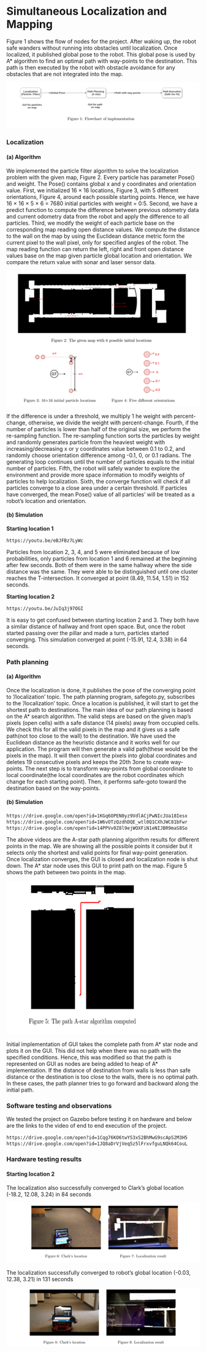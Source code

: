 # Simultaneous Localization and Mapping

Figure 1 shows the flow of nodes for the project. After waking up, the robot safe wanders without running into obstacles until localization. Once localized, it published global pose to the robot. This global pose is used by A* algorithm to find an optimal path with way-points to the destination. This path is then executed by the robot with obstacle avoidance for any obstacles that are not integrated into the map.

![image removed](https://github.com/VishalKole/SLAM/blob/master/flowpath.PNG)

### Localization
#### (a) Algorithm

We implemented the particle filter algorithm to solve the localization problem with the given map, Figure 2. Every particle has parameter Pose() and weight. The Pose() contains global x and y coordinates and orientation value. First, we initialized 16 × 16 locations, Figure 3, with 5 different orientations, Figure 4, around each possible starting points. Hence, we have 16 × 16 × 5 × 6 = 7680 initial particles with weight = 0:5. Second, we have a predict function to compute the difference between previous odometry data and current odometry data from the robot and apply the difference to all particles. Third, we modify the weight of each particle base on the corresponding map reading open distance values. We compute the distance to the wall on the map by using the Euclidean distance metric form the current pixel to the wall pixel, only for specified angles of the robot. The map reading function can return the left, right and front open distance values
base on the map given particle global location and orientation. We compare the return value with sonar and laser sensor data.


![image removed](https://github.com/VishalKole/SLAM/blob/master/particles.PNG)

 If the difference is under a threshold, we multiply 1 he weight with percent-change, otherwise, we divide the weight with percent-change. Fourth, if the number of particles is lower than half of the original size, we perform the re-sampling function. The re-sampling function sorts the particles by weight and randomly generates particle from the heaviest weight with increasing/decreasing x or y coordinates value between 0.1 to 0.2, and randomly choose orientation difference among -0.1, 0, or 0.1 radians. The generating loop continues until the number of particles equals to the initial number of particles. Fifth, the robot will safely wander to explore the environment and provide more space information to modify weights of particles to help localization. Sixth, the converge function will check if all particles converge to a close area under a certain threshold. If particles have converged, the mean Pose() value of all particles’ will be treated as a robot’s location and orientation.
 
#### (b) Simulation
**Starting location 1**
```
https://youtu.be/eBJFBz7LyWc
```
Particles from location 2, 3, 4, and 5 were eliminated because of low probabilities, only
particles from location 1 and 6 remained at the beginning after few seconds. Both of
them were in the same hallway where the side distance was the same. They were able to
be distinguished until one cluster reaches the T-intersection. It converged at point (8.49,
11.54, 1.51) in 152 seconds.

**Starting location 2**
```
https://youtu.be/JuIq3j97OGI
```
It is easy to get confused between starting location 2 and 3. They both have a similar
distance of hallway and front open space. But, once the robot started passing over the
pillar and made a turn, particles started converging. This simulation converged at point
(-15.91, 12.4, 3.38) in 64 seconds.


### Path planning
#### (a) Algorithm
Once the localization is done, it publishes the pose of the converging point to ’/localization’ topic. The path planning program, safegoto.py, subscribes to the ’/localization’
topic. Once a location is published, it will start to get the shortest path to destinations.
The main idea of our path planning is based on the A* search algorithm. The valid steps
are based on the given map’s pixels (open cells) with a safe distance (14 pixels) away
from occupied cells. We check this for all the valid pixels in the map and it gives us
a safe path(not too close to the wall) to the destination. We have used the Euclidean
distance as the heuristic distance and it works well for our application. The program will
then generate a valid path(these would be the pixels in the map). It will then convert
the pixels into global coordinates and deletes 19 consecutive pixels and keeps the 20th
3one to create way-points. The next step is to transform way-points from global coordinate to local coordinate(the local coordinates are the robot coordinates which change for
each starting point). Then, it performs safe-goto toward the destination based on the
way-points.

#### (b) Simulation
```
https://drive.google.com/open?id=1KGq6OPEN0yz9VdlACjPwNIcJUa18Iesx
https://drive.google.com/open?id=1W6vOTzQzdhDQE_wtl0Q1CXhJWC81bFwr
https://drive.google.com/open?id=14PPVv0Z8l9ejWOXFiN1eNIJBR9maS8So
```
The above videos are the A-star path planning algorithm results for different points in
the map. We are showing all the possible points it consider but it selects only the shortest
and valid points for final way-point generation.
Once localization converges, the GUI is closed and localization node is shut down.
The A* star node uses this GUI to print path on the map. Figure 5 shows the path
between two points in the map.

<img src="https://github.com/VishalKole/SLAM/blob/master/astar%20path.PNG" height="400" width="400">

Initial implementation of GUI takes the complete path from A* star node and plots
it on the GUI. This did not help when there was no path with the specified conditions.
Hence, this was modified so that the path is represented on GUI as nodes are being added
to heap of A* implementation. If the distance of destination from walls is less than safe
distance or the destination is too close to the walls, there is no optimal path. In these
cases, the path planner tries to go forward and backward along the initial path.

### Software testing and observations
We tested the project on Gazebo before testing it on hardware and below are the links
to the video of end to end execution of the project.
```
https://drive.google.com/open?id=1Cqg76KO6twYS3xS2BhMwG9scApS2M3H5
https://drive.google.com/open?id=1JQ8aDrVjVeq5z5lFrxvfguLNQk64CouL
```

### Hardware testing results

#### Starting location 2
The localization also successfully converged to Clark’s global location (-18.2, 12.08, 3.24)
in 84 seconds

![](https://github.com/VishalKole/SLAM/blob/master/HW%20test.PNG)

The localization successfully converged to robot’s global location (-0.03, 12.38, 3.21) in
131 seconds

![](https://github.com/VishalKole/SLAM/blob/master/HW%20test-loc1.PNG)
